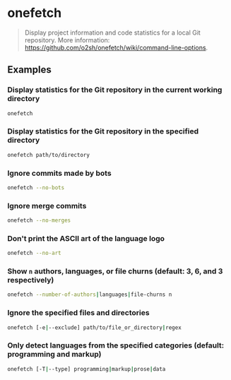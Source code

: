 # onefetch

> Display project information and code statistics for a local Git repository. More information: <https://github.com/o2sh/onefetch/wiki/command-line-options>.

## Examples

### Display statistics for the Git repository in the current working directory

```bash
onefetch
```

### Display statistics for the Git repository in the specified directory

```bash
onefetch path/to/directory
```

### Ignore commits made by bots

```bash
onefetch --no-bots
```

### Ignore merge commits

```bash
onefetch --no-merges
```

### Don't print the ASCII art of the language logo

```bash
onefetch --no-art
```

### Show `n` authors, languages, or file churns (default: 3, 6, and 3 respectively)

```bash
onefetch --number-of-authors|languages|file-churns n
```

### Ignore the specified files and directories

```bash
onefetch [-e|--exclude] path/to/file_or_directory|regex
```

### Only detect languages from the specified categories (default: programming and markup)

```bash
onefetch [-T|--type] programming|markup|prose|data
```
